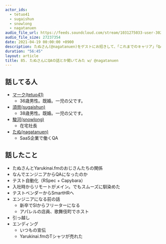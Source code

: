 ```yaml
---
actor_ids:
  - tetuo41
  - sugaishun
  - snowlong
  - nagatanuen
audio_file_url: https://feeds.soundcloud.com/stream/1031275033-user-302747142-yarukinai-85-2021-04-19.mp3
audio_file_size: 27237354
date: 2021-04-19 00:00:00 +0900
description: たぬさん(@nagatanuen)をゲストにお招きして、「これまでのキャリア」「QA（品質保証）」について話しました。
duration: "56:45"
layout: article
title: 85. たぬさんにQAの話とか聞いてみた w/ @nagatanuen
---
```


## 話してる人
- [マーク(tetuo41)](https://twitter.com/tetuo41)
  - 36歳男性。既婚。一児の父です。
- [須貝(sugaishun)](https://twitter.com/sugaishun)
  - 38歳男性。既婚。一児の父です。
- [駿河(snowlong)](https://twitter.com/_snowlong)
  - 在宅社長
- [たぬ(nagatanuen)](https://twitter.com/nagatanuen)
  - SaaS企業で働くQA

## 話したこと
- たぬさんとYarukinai.fmのおじさんたちの関係
- なんでエンジニアからQAになったのか
- テスト自動化（RSpec + Capybara）
- 入社時からリモートがメイン。でもスムーズに馴染めた
- テストベンダーからSmartHRへ
- エンジニアになる前の話
  - 新卒でSIからフリーターになる
  - アパレルの店員、歌舞伎町でホスト
- 引っ越し
- エンディング
  - いつもの宣伝
  - Yarukinai.fmのTシャツが売れた
